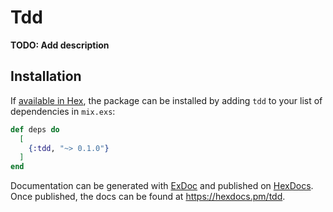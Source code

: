# Tdd

**TODO: Add description**

## Installation

If [available in Hex](https://hex.pm/docs/publish), the package can be installed
by adding `tdd` to your list of dependencies in `mix.exs`:

```elixir
def deps do
  [
    {:tdd, "~> 0.1.0"}
  ]
end
```

Documentation can be generated with [ExDoc](https://github.com/elixir-lang/ex_doc)
and published on [HexDocs](https://hexdocs.pm). Once published, the docs can
be found at <https://hexdocs.pm/tdd>.

